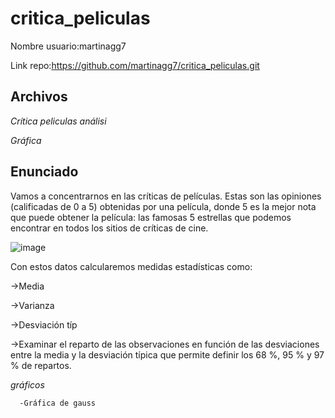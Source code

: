 # critica_peliculas
Nombre usuario:martinagg7

Link repo:https://github.com/martinagg7/critica_peliculas.git


## Archivos
   
   <em>Crítica peliculas análisi</em>
   
   <em>Gráfica</em>
      
## Enunciado
  Vamos a concentrarnos en las críticas de películas.
  Estas son las opiniones (calificadas de 0 a 5) obtenidas por una película, donde 5 es la mejor nota que puede obtener la película: las famosas       5 estrellas que podemos encontrar en todos los sitios de críticas de cine.
  
  
![image](https://user-images.githubusercontent.com/114728426/236959030-be5c3017-aed4-4240-a9eb-f98aab0a587a.png)

Con estos datos calcularemos medidas estadísticas como:

   ->Media
   
   ->Varianza 
   
  ->Desviación típ
  
  ->Examinar el reparto de las observaciones en función de las desviaciones entre la media y la desviación típica que permite definir los 68 %, 95 % y 97 % de repartos.

 <em>gráficos</em>
 
      -Gráfica de gauss
      
